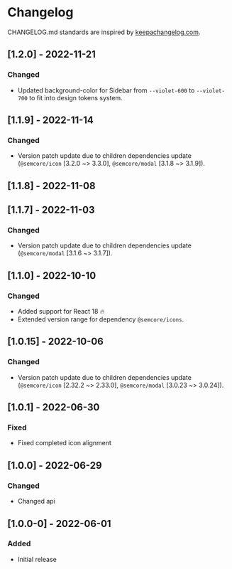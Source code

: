 # Changelog

CHANGELOG.md standards are inspired by [keepachangelog.com](https://keepachangelog.com/en/1.0.0/).

## [1.2.0] - 2022-11-21

### Changed

- Updated background-color for Sidebar from `--violet-600` to `--violet-700` to fit into design tokens system.

## [1.1.9] - 2022-11-14

### Changed

- Version patch update due to children dependencies update (`@semcore/icon` [3.2.0 ~> 3.3.0], `@semcore/modal` [3.1.8 ~> 3.1.9]).

## [1.1.8] - 2022-11-08

## [1.1.7] - 2022-11-03

### Changed

- Version patch update due to children dependencies update (`@semcore/modal` [3.1.6 ~> 3.1.7]).

## [1.1.0] - 2022-10-10

### Changed

- Added support for React 18 🔥
- Extended version range for dependency `@semcore/icons`.

## [1.0.15] - 2022-10-06

### Changed

- Version patch update due to children dependencies update (`@semcore/icon` [2.32.2 ~> 2.33.0], `@semcore/modal` [3.0.23 ~> 3.0.24]).

## [1.0.1] - 2022-06-30

### Fixed

- Fixed completed icon alignment

## [1.0.0] - 2022-06-29

### Changed

- Changed api

## [1.0.0-0] - 2022-06-01

### Added

- Initial release
